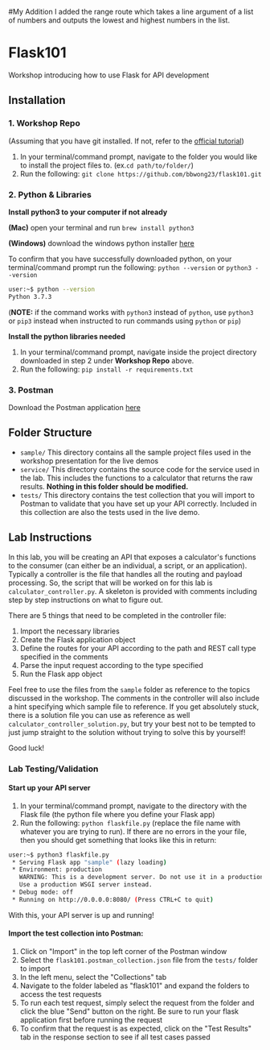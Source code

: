 #My Addition
I added the range route which takes a line argument of a list of numbers and outputs the lowest and highest numbers in the list.

# Flask101

Workshop introducing how to use Flask for API development

## Installation

### 1. Workshop Repo
(Assuming that you have git installed. If not, refer to the [official tutorial](https://git-scm.com/book/en/v2/Getting-Started-Installing-Git))


1. In your terminal/command prompt, navigate to the folder you would like to install the project files to. (ex.`cd path/to/folder/`) 
2. Run the following: `git clone https://github.com/bbwong23/flask101.git`


### 2. Python & Libraries
**Install python3 to your computer if not already**

**(Mac)** open your terminal and run `brew install python3`

**(Windows)** download the windows python installer [here](https://www.python.org/ftp/python/3.7.7/python-3.7.7-amd64.exe)

To confirm that you have successfully downloaded python, on your terminal/command prompt run the following: `python --version` or `python3 --version`
```bash
user:~$ python --version
Python 3.7.3
```

(**NOTE:** if the command works with `python3` instead of `python`, use `python3` or `pip3` instead when instructed to run commands using `python` or `pip`)

**Install the python libraries needed**
1. In your terminal/command prompt, navigate inside the project directory downloaded in step 2 under **Workshop Repo** above. 
2. Run the following: `pip install -r requirements.txt`


### 3. Postman
Download the Postman application [here](https://www.postman.com/downloads/)



## Folder Structure

- `sample/` This directory contains all the sample project files used in the workshop presentation for the live demos
- `service/` This directory contains the source code for the service used in the lab. This includes the functions to a calculator that returns the raw results. **Nothing in this folder should be modified.**
- `tests/` This directory contains the test collection that you will import to Postman to validate that you have set up your API correctly. Included in this collection are also the tests used in the live demo. 


## Lab Instructions
In this lab, you will be creating an API that exposes a calculator's functions to the consumer (can either be an individual, a script, or an application). Typically a controller is the file that handles all the routing and payload processing. So, the script that will be worked on for this lab is `calculator_controller.py`. A skeleton is provided with comments including step by step instructions on what to figure out. 

There are 5 things that need to be completed in the controller file:
1. Import the necessary libraries
2. Create the Flask application object
3. Define the routes for your API according to the path and REST call type specified in the comments
4. Parse the input request according to the type specified
5. Run the Flask app object


Feel free to use the files from the `sample` folder as reference to the topics discussed in the workshop. The comments in the controller will also include a hint specifying which sample file to reference. If you get absolutely stuck, there is a solution file you can use as reference as well `calculator_controller_solution.py`, but try your best not to be tempted to just jump straight to the solution without trying to solve this by yourself!

Good luck!

### Lab Testing/Validation

#### Start up your API server
1. In your terminal/command prompt, navigate to the directory with the Flask file (the python file where you define your Flask app)
2. Run the following: `python flaskfile.py` (replace the file name with whatever you are trying to run). If there are no errors in the your file, then you should get something that looks like this in return:
```bash
user:~$ python3 flaskfile.py
 * Serving Flask app "sample" (lazy loading)
 * Environment: production
   WARNING: This is a development server. Do not use it in a production deployment.
   Use a production WSGI server instead.
 * Debug mode: off
 * Running on http://0.0.0.0:8080/ (Press CTRL+C to quit)

```
With this, your API server is up and running! 

#### Import the test collection into Postman:

1. Click on "Import" in the top left corner of the Postman window
2. Select the `flask101.postman_collection.json` file from the `tests/` folder to import
3. In the left menu, select the "Collections" tab
4. Navigate to the folder labeled as "flask101" and expand the folders to access the test requests
5. To run each test request, simply select the request from the folder and click the blue "Send" button on the right. Be sure to run your flask application first before running the request
6. To confirm that the request is as expected, click on the "Test Results" tab in the response section to see if all test cases passed
